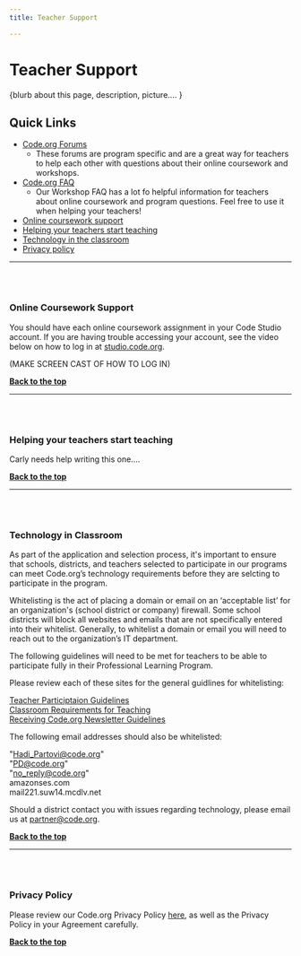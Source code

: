 ```yaml
---
title: Teacher Support

---
```

<a id="top"></a>

# Teacher Support

{blurb about this page, description, picture.... }

## Quick Links

- [Code.org Forums](http://forums.code.org)<br/>
	- These forums are program specific and are a great way for teachers to help each other with questions about their online coursework and workshops.
- [Code.org FAQ](/educate/pd/15-16/faq)<br/>
	- Our Workshop FAQ has a lot fo helpful information for teachers about online coursework and program questions. Feel free to use it when helping your teachers! 
- [Online coursework support](#online)<br/>
- [Helping your teachers start teaching](#teaching)<br/>
- [Technology in the classroom](#technology)<br/>
- [Privacy policy](#privacy)


________________
<a id="csp"></a>
<br/>
<br/>

<a id="online"></a>
### **Online Coursework Support**

You should have each online coursework assignment in your Code Studio account. If you are having trouble accessing your account, see the video below on how to log in at [studio.code.org](studio.code.org).

(MAKE SCREEN CAST OF HOW TO LOG IN)

[**Back to the top**](#top)
<br/>


________________
<a id="teaching"></a>
<br/>
<br/>

### **Helping your teachers start teaching**

Carly needs help writing this one....

[**Back to the top**](#top)
<br/>

________________
<a id="technology"></a>
<br/>
<br/>

### **Technology in Classroom**

As part of the application and selection process, it's important to ensure that schools, districts, and teachers selected to participate in our programs can meet Code.org’s technology requirements before they are selcting to participate in the program. 

Whitelisting is the act of placing a domain or email on an ‘acceptable list’ for an organization's (school district or company) firewall. Some school districts will block all websites and emails that are not specifically entered into their whitelist. Generally, to whitelist a domain or email you will need to reach out to the organization’s IT department.    

The following guidelines will need to be met for teachers to be able to participate fully in their Professional Learning Program.   

Please review each of these sites for the general guidlines for whitelisting:

[Teacher Participtaion Guidelines](/educate/it) <br/>
[Classroom Requirements for Teaching](/educate/pd/supports) <br/>
[Receiving Code.org Newsletter Guidelines](http://mailchimp.com/about/ips/?_ga=1.79156244.163239085.1437758796) <br/>

The following email addresses should also be whitelisted:

"Hadi_Partovi@code.org"<br/>
"PD@code.org"<br/>
"no_reply@code.org"<br/>
amazonses.com <br/>
mail221.suw14.mcdlv.net<br/>

Should a district contact you with issues regarding technology, please email us at partner@code.org.

[**Back to the top**](#top)
<br/>

________________
<a id="privacy"></a>
<br/>
<br/>

### **Privacy Policy**

Please review our Code.org Privacy Policy [here](/privacy), as well as the Privacy Policy in your Agreement carefully.




[**Back to the top**](#top)
<br/>

